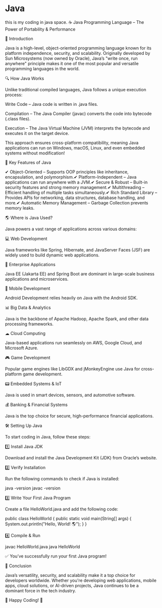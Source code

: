 # Java
this is my coding in java space.
☕ Java Programming Language – The Power of Portability & Performance

🌟 Introduction

Java is a high-level, object-oriented programming language known for its platform independence, security, and scalability. Originally developed by Sun Microsystems (now owned by Oracle), Java’s "write once, run anywhere" principle makes it one of the most popular and versatile programming languages in the world.

🔍 How Java Works

Unlike traditional compiled languages, Java follows a unique execution process:

Write Code – Java code is written in .java files.

Compilation – The Java Compiler (javac) converts the code into bytecode (.class files).

Execution – The Java Virtual Machine (JVM) interprets the bytecode and executes it on the target device.

This approach ensures cross-platform compatibility, meaning Java applications can run on Windows, macOS, Linux, and even embedded systems without modification!

🚀 Key Features of Java

✔ Object-Oriented – Supports OOP principles like inheritance, encapsulation, and polymorphism.✔ Platform-Independent – Java applications can run anywhere with a JVM.✔ Secure & Robust – Built-in security features and strong memory management.✔ Multithreading – Efficient handling of multiple tasks simultaneously.✔ Rich Standard Library – Provides APIs for networking, data structures, database handling, and more.✔ Automatic Memory Management – Garbage Collection prevents memory leaks.

🌎 Where is Java Used?

Java powers a vast range of applications across various domains:

💻 Web Development

Java frameworks like Spring, Hibernate, and JavaServer Faces (JSF) are widely used to build dynamic web applications.

🏢 Enterprise Applications

Java EE (Jakarta EE) and Spring Boot are dominant in large-scale business applications and microservices.

📱 Mobile Development

Android Development relies heavily on Java with the Android SDK.

📊 Big Data & Analytics

Java is the backbone of Apache Hadoop, Apache Spark, and other data processing frameworks.

☁ Cloud Computing

Java-based applications run seamlessly on AWS, Google Cloud, and Microsoft Azure.

🎮 Game Development

Popular game engines like LibGDX and jMonkeyEngine use Java for cross-platform game development.

📟 Embedded Systems & IoT

Java is used in smart devices, sensors, and automotive software.

💰 Banking & Financial Systems

Java is the top choice for secure, high-performance financial applications.

🛠 Setting Up Java

To start coding in Java, follow these steps:

1️⃣ Install Java JDK

Download and install the Java Development Kit (JDK) from Oracle’s website.

2️⃣ Verify Installation

Run the following commands to check if Java is installed:

java -version
javac -version

3️⃣ Write Your First Java Program

Create a file HelloWorld.java and add the following code:

public class HelloWorld {
    public static void main(String[] args) {
        System.out.println("Hello, World! 🌎");
    }
}

4️⃣ Compile & Run

javac HelloWorld.java
java HelloWorld

✅ You’ve successfully run your first Java program!

🎯 Conclusion

Java’s versatility, security, and scalability make it a top choice for developers worldwide. Whether you're developing web applications, mobile apps, cloud solutions, or AI-driven projects, Java continues to be a dominant force in the tech industry.

🌟 Happy Coding! 🚀

